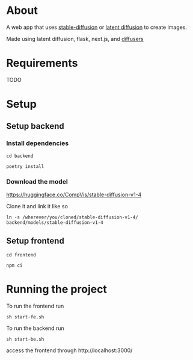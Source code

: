 # About

A web app that uses [stable-diffusion](https://github.com/CompVis/stable-diffusion) or [latent diffusion](https://github.com/CompVis/latent-diffusion) to create images. 

Made using latent diffusion, flask, next.js, and [diffusers](https://github.com/huggingface/diffusers)

# Requirements

TODO

# Setup

## Setup backend

### Install dependencies
`cd backend`

`poetry install`

### Download the model

https://huggingface.co/CompVis/stable-diffusion-v1-4

Clone it and link it like so

`ln -s /wherever/you/cloned/stable-diffusion-v1-4/ backend/models/stable-diffusion-v1-4`

## Setup frontend

`cd frontend`

`npm ci`

# Running the project

To run the frontend run 

`sh start-fe.sh`

To run the backend run

`sh start-be.sh`


access the frontend through http://localhost:3000/